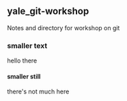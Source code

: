 ## yale_git-workshop
Notes and directory for workshop on git

### smaller text

hello there

#### smaller still 

there's not much here
